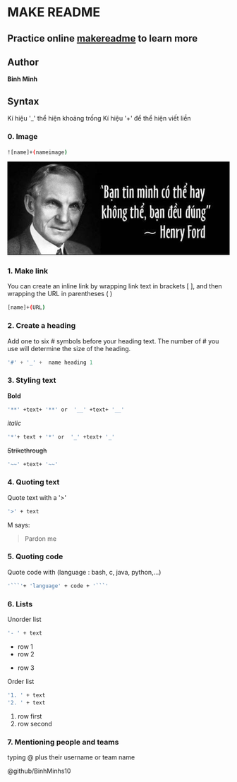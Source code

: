 # MAKE README 

## Practice online [makereadme](https://www.makeareadme.com/) to learn more

## Author
   **Binh Minh**
##  Syntax
Kí hiệu  '_' thể hiện khoảng trống
Kí hiệu '+' để thể hiện viết liền 
### 0. Image
```bash
![name]+(nameimage)
```
![Screenshot](thing.png)
### 1. Make link 
You can create an inline link by wrapping link text in brackets [ ], and then wrapping the URL in parentheses ( )

```bash
[name]+(URL)
```
### 2. Create a heading
Add one to six # symbols before your heading text. The number of # you use will determine the size of the heading.

```c
'#' + '_' +  name heading 1
```
### 3. Styling text
**Bold** 
```bash 
'**' +text+ '**' or  '__' +text+ '__'
``` 
*italic* 

```bash 
'*'+ text + '*' or  '_' +text+ '_' 
``` 
~~Strikethrough~~
```bash 
'~~' +text+ '~~'
``` 

### 4. Quoting text
Quote text with a '>'
```bash
'>' + text
```
M says:
> Pardon me 
### 5. Quoting code
Quote code with (language : bash, c, java, python,...)

```bash
'```'+ 'language' + code + '```'
```
### 6. Lists
Unorder list 
```bash
'- ' + text 
```
- row 1 
- row 2
* row 3

Order list 
```bash
'1. ' + text
'2. ' + text
```
1. row first
2. row second
### 7. Mentioning people and teams
typing @ plus their username or team name

@github/BinhMinhs10
 


